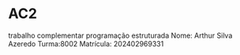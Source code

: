 # AC2
trabalho complementar programação estruturada
Nome: Arthur Silva Azeredo
Turma:8002
Matrícula: 202402969331
